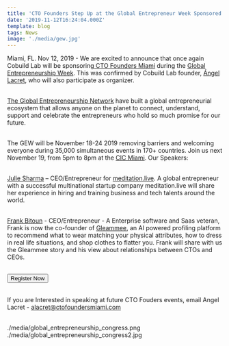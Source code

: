 ```yaml
---
title: 'CTO Founders Step Up at the Global Entrepreneur Week Sponsored by Cobuild Lab'
date: '2019-11-12T16:24:04.000Z'
template: blog
tags: News
image: './media/gew.jpg'
---
```


Miami, FL. Nov 12, 2019 - We are excited to announce that once again Cobuild Lab will be sponsoring<a target="_blank" href="https://www.ctofoundersmiami.com/"> CTO Founders Miami</a> during the <a target="_blank" href="https://www.genglobal.org/gew"> Global Entrepreneurship Week</a>. This was confirmed by Cobuild Lab founder, <a target="_blank" href="https://www.linkedin.com/in/alacret/"> Ángel Lacret</a>, who will also participate as organizer.</br></br>

<a target="_blank" href="https://www.genglobal.org/startup-nations"> The Global Entrepreneurship Network</a> have built a global entrepreneurial ecosystem that allows anyone on the planet to connect, understand, support and celebrate the entrepreneurs who hold so much promise for our future.</br></br>

The GEW will be November 18-24 2019 removing barriers and welcoming everyone during 35,000 simultaneous events in 170+ countries. Join us next November 19, from 5pm to 8pm at the <a target="_blank" href="https://www.linkedin.com/company/cicnow/"> CIC Miami</a>. Our Speakers:</br></br>

<a target="_blank" href="https://www.linkedin.com/in/sharmajulie/"> Julie Sharma</a> – CEO/Entrepreneur for <a target="_blank" href="https://www.meditation.live/"> meditation.live</a>. A global entrepreneur with a successful multinational startup company meditation.live will share her experience in hiring and training business and tech talents around the world.</br></br>


<a target="_blank" href="https://twitter.com/frankbitoun"> Frank Bitoun</a> - CEO/Entrepreneur - A Enterprise software and Saas veteran, Frank is now the co-founder of <a target="_blank" href="https://www.gleammee.com/"> Gleammee</a>, an AI powered profiling platform to recommend what to wear matching your physical attributes, how to dress in real life situations, and shop clothes to flatter you. Frank will share with us the Gleammee story and his view about relationships between CTOs and CEOs.</br></br>

<a target="_blank" href="https://www.eventbrite.com/e/cto-founders-miami-join-a-startup-start-one-tickets-79742613303"><button type="button" class="button is-primary">Register Now</button></a> </br></br>

If you are Interested in speaking at future CTO Fouders events, email Angel Lacret - alacret@ctofoundersmiami.com </br></br>


<carousel folder='blog'>
./media/global_entrepreneurship_congress.png
./media/global_entrepreneurship_congress2.jpg
</carousel>
